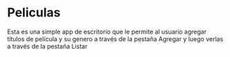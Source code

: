# Peliculas
Esta es una simple app de escritorio que le permite al usuario agregar títulos de película y su genero a través de la pestaña Agregar y luego verlas a través de la pestaña Listar
